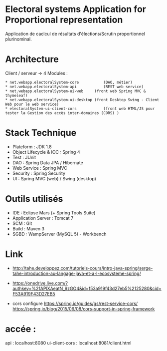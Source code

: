 # Electoral systems Application for Proportional representation

Application de caclcul de résultats d'élections/Scrutin proportionnel plurinominal.

# Architecture

Client / serveur -> 4 Modules  :

	* net.webapp.electoralSystem-core			(DAO, métier)
	* net.webapp.electoralSystem-api			(REST web service)
	* net.webapp.electoralSystem-ui-web		(front web Spring MVC & thymeleaf)
	* net.webapp.electoralSystem-ui-desktop	(front Desktop Swing - Client Web pour le web service)
	* electoralSystem-ui-client-cors			(front web HTML/JS pour tester la Gestion des accès inter-domaines (CORS) )
	
# Stack Technique

* Plateform : JDK 1.8
* Object Lifecycle & IOC : Spring 4
* Test : JUnit
* DAO : Spring Data JPA / Hibernate
* Web Service : Spring MVC
* Security	: Spring Security
* UI : Spring MVC (web) / Swing (desktop)

# Outils utilisés

* IDE : Eclipse Mars (+ Spring Tools Suite)
* Application Server : Tomcat 7
* SCM : Git
* Build : Maven 3
* SGBD : WampServer (MySQL 5) - Workbench

# Link

* http://tahe.developpez.com/tutoriels-cours/intro-java-spring/serge-tahe-introduction-au-langage-java-et-a-l-ecosysteme-spring/
* https://onedrive.live.com/?authkey=%21APlXAeatN_9zGO4&id=f53a919f43d27eb5%2125280&cid=F53A919F43D27EB5

* cors configure
https://spring.io/guides/gs/rest-service-cors/
https://spring.io/blog/2015/06/08/cors-support-in-spring-framework
	
# accée :
api				:  localhost:8080
ui-client-cors	:  localhost:8081/client.html
	